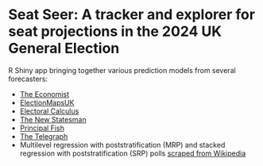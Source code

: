# Seat Seer: A tracker and explorer for seat projections in the 2024 UK General Election
R Shiny app bringing together various prediction models from several forecasters:

- [The Economist](https://www.economist.com/interactive/uk-general-election/forecast)
- [ElectionMapsUK](https://electionmaps.uk/nowcast)
- [Electoral Calculus](https://www.electoralcalculus.co.uk/prediction_main.html)
- [The New Statesman](https://sotn.newstatesman.com/2024/05/britainpredicts)
- [Principal Fish](https://principalfish.co.uk/electionmaps/?map=prediction_new)
- [The Telegraph](https://www.telegraph.co.uk/news/UK-election-predictions/)
- Multilevel regression with poststratification (MRP) and stacked regression with poststratification (SRP) polls [scraped from Wikipedia](https://en.m.wikipedia.org/wiki/Opinion_polling_for_the_2024_United_Kingdom_general_election#MRP_and_SRP_polls)
